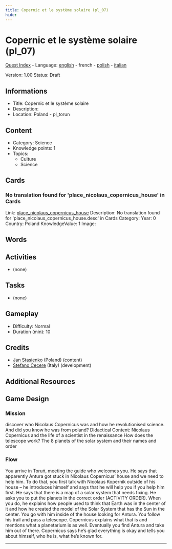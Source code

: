 ```yaml
---
title: Copernic et le système solaire (pl_07)
hide:
---
```


# Copernic et le système solaire (pl_07)
[Quest Index](./index.fr.md) - Language: [english](./pl_07.md) - french - [polish](./pl_07.pl.md) - [italian](./pl_07.it.md)

Version: 1.00
Status: Draft

## Informations

- Title: Copernic et le système solaire
- Description: 
- Location: Poland - pl_torun
## Content
- Category: Science
- Knowledge points: 1
- Topics:
  - Culture
  - Science

## Cards
### No translation found for 'place_nicolaus_copernicus_house' in Cards
Link: [place_nicolaus_copernicus_house](../cards/index.md#place_nicolaus_copernicus_house)
Description: No translation found for 'place_nicolaus_copernicus_house.desc' in Cards
Category: 
Year: 0
Country: Poland
KnowledgeValue: 1
Image: 

## Words
## Activities
- (none)

## Tasks
- (none)
## Gameplay
- Difficulty: Normal
- Duration (min): 10
## Credits
- [Jan Stasienko](mailto:jan.stasienko@dsw.edu.pl) (Poland) (content)
- [Stefano Cecere](https://stefanocecere.com) (Italy) (development)

## Additional Resources

## Game Design
### Mission
discover who Nicolaus Copernicus was and how he revolutionised science. And did you know he was from poland?
Didactical Content:
Nicolaus Copernicus and the life of a scientist in the renaissance
How does the telescope work?
The 8 planets of the solar system and their names and order

### Flow
You arrive in Toruń, meeting the guide who welcomes you. He says that apparently Antura got stuck in Nicolaus Copernicus’ house and we need to help him. To do that, you first talk with Nicolaus Kopernik outside of his house – he introduces himself and says that he will help you if you help him first. He says that there is a map of a solar system that needs fixing. 
He asks you to put the planets in the correct order (ACTIVITY ORDER). 
When you do, he explains how people used to think that Earth was in the center of it and how he created the model of the Solar System that has the Sun in the center. You go with him inside of the house looking for Antura. You follow his trail and pass a telescope. 
Copernicus explains what that is and mentions what a planetarium is as well. Eventually you find Antura and take him out of there. Copernicus says he’s glad everything is okay and tells you about himself, who he is, what he’s known for.


---

